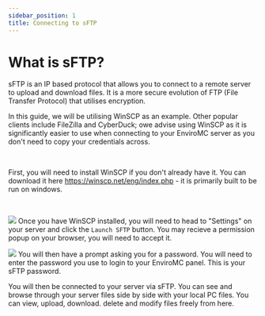 ```yaml
---
sidebar_position: 1
title: Connecting to sFTP
---
```



# What is sFTP?
sFTP is an IP based protocol that allows you to connect to a remote server to upload and download files. It is a more secure evolution of FTP (File Transfer Protocol) that utilises encryption.

In this guide, we will be utilising WinSCP as an example. Other popular clients include FileZilla and CyberDuck; owe advise using WinSCP as it is significantly easier to use when connecting to your EnviroMC server as you don't need to copy your credentials across. 

<br />

First, you will need to install WinSCP if you don't already have it. You can download it here https://winscp.net/eng/index.php - it is primarily built to be run on windows. 

<br />

![](https://github.com/EnviroMC-Docs/Knowledgebase/blob/main/static/img/using-sftp-p1.png?raw=true)
Once you have WinSCP installed, you will need to head to "Settings" on your server and click the `Launch SFTP` button. You may recieve a permission popup on your browser, you will need to accept it. 

![](https://github.com/EnviroMC-Docs/Knowledgebase/blob/main/static/img/using-sftp-p2.png?raw=true)
You will then have a prompt asking you for a password. You will need to enter the password you use to login to your EnviroMC panel. This is your sFTP password. 

You will then be connected to your server via sFTP. You can see and browse through your server files side by side with your local PC files. You can view, upload, download. delete and modify files freely from here. 